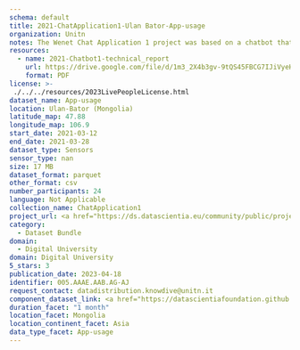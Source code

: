 ```yaml
---
schema: default
title: 2021-ChatApplication1-Ulan Bator-App-usage
organization: Unitn
notes: The Wenet Chat Application 1 project was based on a chatbot that collected questions and answers from university students in Italy, Denmark, Paraguay, the United Kingdom, and Mongolia. It was conducted in March and June 2021 to improve the knowledge about students' lives to promote the design of better and more targeted technology and support tools for students. It was a European Union WeNet Horizon 2020-funded project with the overall goal of developing a diversity-aware, machine-mediated paradigm for social interactions. Data was collected with a Telegram App and the i-Log Application. Some of the data collected included the respondent's career information (department, study course, study year,) and demographics (age, gender'). Questions were sent on the Telegram App and user answers were recorded, the i-Log App recorded sensor data (such as location, accelerometer) from the user device. This data was collected in three phases, the first phase entailed interacting with the Telegram App Ask4Help, and sensor data was also collected during this phase. The second phase involved respondents answering a questionnaire, and in the third phase, they participated in a focus group to provide feedback.
resources:
  - name: 2021-Chatbot1-technical_report
    url: https://drive.google.com/file/d/1m3_2X4b3gv-9tQS45FBCG7IJiVyeHgW3/view?usp=sharing
    format: PDF
license: >-
 ./../../resources/2023LivePeopleLicense.html
dataset_name: App-usage
location: Ulan-Bator (Mongolia)
latitude_map: 47.88
longitude_map: 106.9
start_date: 2021-03-12
end_date: 2021-03-28
dataset_type: Sensors
sensor_type: nan
size: 17 MB
dataset_format: parquet
other_format: csv
number_participants: 24
language: Not Applicable
collection_name: ChatApplication1
project_url: <a href="https://ds.datascientia.eu/community/public/projects/04250568-f8ed-4e99-a45b-b5058638587b">https://ds.datascientia.eu/community/public/projects/04250568-f8ed-4e99-a45b-b5058638587b</a>
category: 
  - Dataset Bundle
domain: 
  - Digital University
domain: Digital University
5_stars: 3
publication_date: 2023-04-18
identifier: 005.AAAE.AAB.AG-AJ
request_contact: datadistribution.knowdive@unitn.it
component_dataset_link: <a href="https://datascientiafoundation.github.io/LivePeople/datasets/2021-CH1-Ulan%20Bator-Application%20Event/">2021-CH1-Ulan Bator-Application Event</a>, <a href="https://datascientiafoundation.github.io/LivePeople/datasets/2021-CH1-Ulan%20Bator-Notification%20Event/">2021-CH1-Ulan Bator-Notification Event</a>
duration_facet: "1 month"
location_facet: Mongolia
location_continent_facet: Asia
data_type_facet: App-usage
---
```

